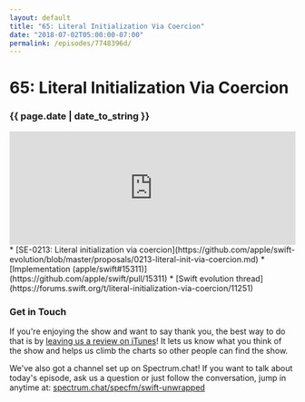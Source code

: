 ```yaml
---
layout: default
title: "65: Literal Initialization Via Coercion"
date: "2018-07-02T05:00:00-07:00"
permalink: /episodes/7748396d/
---
```


# 65: Literal Initialization Via Coercion

### {{ page.date | date_to_string }}

<iframe frameBorder="0" height="200px" scrolling="no" seamless src="https://player.simplecast.com/a79347e7-d080-48db-9e7a-dec3f1426db5" width="100%"></iframe>
<br/>
* [SE-0213: Literal initialization via coercion](https://github.com/apple/swift-evolution/blob/master/proposals/0213-literal-init-via-coercion.md)
* [Implementation (apple/swift#15311)](https://github.com/apple/swift/pull/15311)
* [Swift evolution thread](https://forums.swift.org/t/literal-initialization-via-coercion/11251)

### Get in Touch

If you're enjoying the show and want to say thank you, the best way to do that is by [leaving us a review on iTunes](https://itunes.apple.com/us/podcast/swift-unwrapped/id1209817203?mt=2)! It lets us know what you think of the show and helps us climb the charts so other people can find the show.

We've also got a channel set up on Spectrum.chat! If you want to talk about today's episode, ask us a question or just follow the conversation, jump in anytime at: [spectrum.chat/specfm/swift-unwrapped](https://spectrum.chat/specfm/swift-unwrapped)
